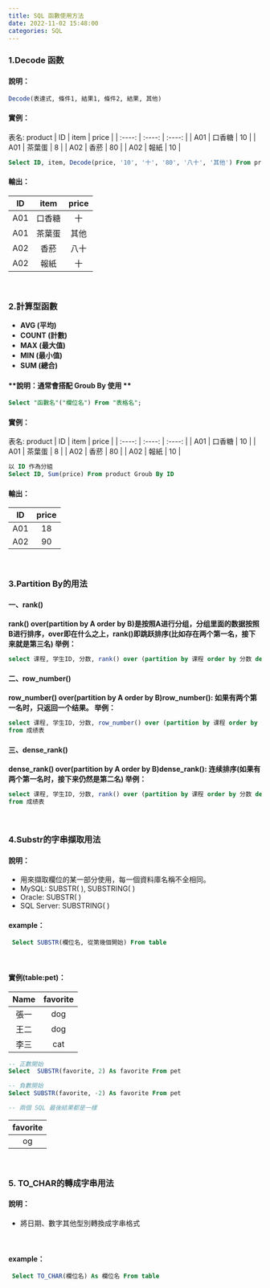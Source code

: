 ```yaml
---
title: SQL 函數使用方法
date: 2022-11-02 15:48:00
categories: SQL
---
```



### **1.Decode 函数**
#### **說明：**
```SQL
Decode(表達式, 條件1, 結果1, 條件2, 結果, 其他)
```
#### 實例：
表名: product
| ID     | item     | price    | 
| :----: | :----:   | :----:   | 
| A01    | 口香糖    | 10       |
| A01    | 茶葉蛋    | 8        |
| A02    | 香菸      | 80       |
| A02    | 報紙      | 10       |
```SQL
Select ID, item, Decode(price, '10', '十', '80', '八十', '其他') From product
```
#### 輸出：
| ID     | item     | price    | 
| :----: | :----:   | :----:   | 
| A01    | 口香糖    | 十       |
| A01    | 茶葉蛋    | 其他     |
| A02    | 香菸      | 八十     |
| A02    | 報紙      | 十       |

<br>

### **2.計算型函數**
+ **AVG (平均)**
+ **COUNT (計數)**
+ **MAX (最大值)**
+ **MIN (最小值)**
+ **SUM (總合)**
#### **說明：通常會搭配 Groub By 使用 **
```SQL
Select "函數名"("欄位名") From "表格名";
```
#### 實例：
表名: product
| ID     | item     | price    | 
| :----: | :----:   | :----:   | 
| A01    | 口香糖    | 10       |
| A01    | 茶葉蛋    | 8        |
| A02    | 香菸      | 80       |
| A02    | 報紙      | 10       |
```SQL
以 ID 作為分組
Select ID, Sum(price) From product Groub By ID
```
#### 輸出：
| ID     | price     |
| :----: | :----:   |
| A01    | 18    | 
| A02    | 90    |

<br>

### **3.Partition By的用法**


#### 一、rank()

**rank() over(partition by A order by B)是按照A进行分组，分组里面的数据按照B进行排序，over即在什么之上，rank()即跳跃排序(比如存在两个第一名，接下来就是第三名) 举例：**
```SQL
select 课程, 学生ID, 分数, rank() over (partition by 课程 order by 分数 desc) as 排名 from 成绩表
```

#### 二、row_number()

**row_number() over(partition by A order by B)row_number(): 如果有两个第一名时，只返回一个结果。 举例：**
```SQL
select 课程, 学生ID, 分数, row_number() over (partition by 课程 order by 分数 desc) as 排名 
from 成绩表
```

#### 三、dense_rank()

**dense_rank() over(partition by A order by B)dense_rank(): 连续排序(如果有两个第一名时，接下来仍然是第二名) 举例：**
```SQL
select 课程, 学生ID, 分数, rank() over (partition by 课程 order by 分数 desc) as 排名 
from 成绩表
```

<br>

### **4.Substr的字串擷取用法**

#### 說明：
- 用來擷取欄位的某一部分使用，每一個資料庫名稱不全相同。
- MySQL: SUBSTR( ), SUBSTRING( )
- Oracle: SUBSTR( )
- SQL Server: SUBSTRING( )

#### example：
```SQL
 Select SUBSTR(欄位名, 從第幾個開始) From table
```

<br>

#### 實例(table:pet)：
| Name   | favorite | 
| :----: | :----:   | 
| 張一   |   dog    |
| 王二   |   dog    | 
| 李三   |   cat    |
```sql
-- 正數開始
Select  SUBSTR(favorite, 2) As favorite From pet

-- 負數開始
Select SUBSTR(favorite, -2) As favorite From pet

-- 兩個 SQL 最後結果都是一樣
```
| favorite | 
| :----:   | 
|   og    |

<br>

### **5. TO_CHAR的轉成字串用法**

#### 說明：
- 將日期、數字其他型別轉換成字串格式

<br>

#### example：
```SQL
 Select TO_CHAR(欄位名) As 欄位名 From table
```